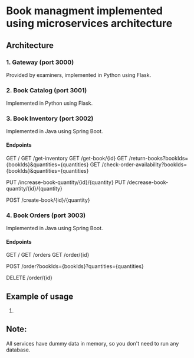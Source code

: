 # Book managment implemented using microservices architecture

## Architecture

### 1. Gateway (port 3000)

Provided by examiners, implemented in Python using Flask.

### 2. Book Catalog (port 3001)

Implemented in Python using Flask.

### 3. Book Inventory (port 3002)

Implemented in Java using Spring Boot.

#### Endpoints

GET /
GET /get-inventory
GET /get-book/{id}
GET /return-books?bookIds={bookIds}&quantities={quantities}
GET /check-order-availability?bookIds={bookIds}&quantities={quantities}

PUT /increase-book-quantity/{id}/{quantity}
PUT /decrease-book-quantity/{id}/{quantity}

POST /create-book/{id}/{quantity}

### 4. Book Orders (port 3003)

Implemented in Java using Spring Boot.

#### Endpoints

GET /
GET /orders
GET /order/{id}

POST /order?bookIds={bookIds}?quantities={quantities}

DELETE /order/{id}

## Example of usage

1.

## Note:

All services have dummy data in memory, so you don't need to run any database.
